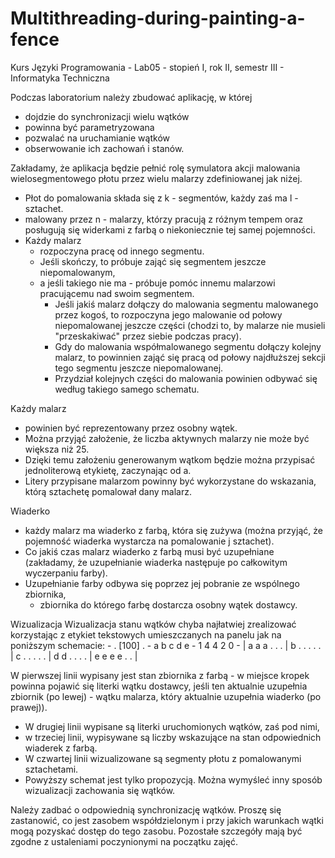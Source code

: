 # Multithreading-during-painting-a-fence
Kurs Języki Programowania - Lab05 - stopień I, rok II, semestr III - Informatyka Techniczna

Podczas laboratorium należy zbudować aplikację, w której 
- dojdzie do synchronizacji wielu wątków
- powinna być parametryzowana
- pozwalać na uruchamianie wątków
- obserwowanie ich zachowań i stanów.

Zakładamy, że aplikacja będzie pełnić rolę symulatora akcji malowania wielosegmentowego płotu przez wielu malarzy zdefiniowanej jak niżej.
- Płot do pomalowania składa się z k - segmentów, każdy zaś ma l - sztachet.
- malowany przez n - malarzy, którzy pracują z różnym tempem oraz posługują się widerkami z farbą o niekoniecznie tej samej pojemności.
- Każdy malarz 
	- rozpoczyna pracę od innego segmentu. 
	- Jeśli skończy, to próbuje zająć się segmentem jeszcze niepomalowanym, 
	- a jeśli takiego nie ma - próbuje pomóc innemu malarzowi pracującemu nad swoim segmentem.
		- Jeśli jakiś malarz dołączy do malowania segmentu malowanego przez kogoś, to rozpoczyna jego malowanie od połowy niepomalowanej jeszcze części (chodzi  			to, by malarze nie musieli "przeskakiwać" przez siebie podczas pracy). 
		- Gdy do malowania współmalowanego segmentu dołączy kolejny malarz, to powinnien zająć się pracą od połowy najdłuższej sekcji tego segmentu jeszcze 				niepomalowanej. 
		- Przydział kolejnych części do malowania powinien odbywać się według takiego samego schematu.

Każdy malarz 
- powinien być reprezentowany przez osobny wątek. 
- Można przyjąć założenie, że liczba aktywnych malarzy nie może być większa niż 25. 
- Dzięki temu założeniu generowanym wątkom będzie można przypisać jednoliterową etykietę, zaczynając od a. 
- Litery przypisane malarzom powinny być wykorzystane do wskazania, którą sztachetę pomalował dany malarz.

Wiaderko
- każdy malarz ma wiaderko z farbą, która się zużywa (można przyjąć, że pojemność wiaderka wystarcza na pomalowanie j sztachet). 
- Co jakiś czas malarz wiaderko z farbą musi być uzupełniane (zakładamy, że uzupełnianie wiaderka następuje po całkowitym wyczerpaniu farby). 
- Uzupełnianie farby odbywa się poprzez jej pobranie ze wspólnego zbiornika, 
	- zbiornika do którego farbę dostarcza osobny wątek dostawcy.

Wizualizacja
	Wizualizacja stanu wątków chyba najłatwiej zrealizować korzystając z etykiet tekstowych umieszczanych na panelu jak na poniższym schemacie:
	- . [100] .
	- a  b  c  d  e
	- 1  4  4  2  0
	- | a a a . . . | b . . . . . | c . . . . . | d d . . . . | e e e e . . | 

W pierwszej linii wypisany jest stan zbiornika z farbą 
	- w miejsce kropek powinna pojawić się literki wątku dostawcy, jeśli ten aktualnie uzupełnia zbiornik (po lewej) 
	- wątku malarza, który aktualnie uzupełnia wiaderko (po prawej)).
- W drugiej linii wypisane są literki uruchomionych wątków, zaś pod nimi, 
- w trzeciej linii, wypisywane są liczby wskazujące na stan odpowiednich wiaderek z farbą. 
- W czwartej linii wizualizowane są segmenty płotu z pomalowanymi sztachetami.
- Powyższy schemat jest tylko propozycją. Można wymyśleć inny sposób wizualizacji zachowania się wątków.

Należy zadbać o odpowiednią synchronizację wątków. Proszę się zastanowić, co jest zasobem współdzielonym i przy jakich warunkach wątki mogą pozyskać dostęp do tego zasobu.
Pozostałe szczegóły mają być zgodne z ustaleniami poczynionymi na początku zajęć.
